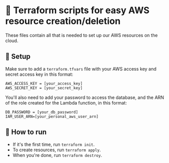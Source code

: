 # 👾 Terraform scripts for easy AWS resource creation/deletion

These files contain all that is needed to set up our AWS resources on the cloud.

## 🔨 Setup

Make sure to add a `terraform.tfvars` file with your AWS access key and secret access key in this format:
```
AWS_ACCESS_KEY = [your_access_key]
AWS_SECRET_KEY = [your_secret_key]
```

You'll also need to add your password to access the database, and the ARN of the role created for the Lambda function, in this format:
```
DB_PASSWORD = [your_db_password]
IAM_USER_ARN=[your_personal_aws_user_arn]
```

## 🚀 How to run

- If it's the first time, run `terraform init`.
- To create resources, run `terraform apply`.
- When you're done, run `terraform destroy`.